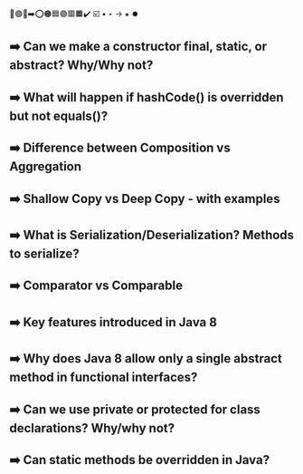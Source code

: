🔵🟢🔴➡️⭕🟠🟦🟣🟥🟧✔️ ☑️ • ‣ → ⁕ ⏺️

## ➡️ Can we make a constructor final, static, or abstract? Why/Why not?

## ➡️ What will happen if hashCode() is overridden but not equals()?

## ➡️ Difference between Composition vs Aggregation

## ➡️ Shallow Copy vs Deep Copy - with examples

## ➡️ What is Serialization/Deserialization? Methods to serialize?

## ➡️ Comparator vs Comparable

## ➡️ Key features introduced in Java 8

## ➡️ Why does Java 8 allow only a single abstract method in functional interfaces?

## ➡️ Can we use private or protected for class declarations? Why/why not?

## ➡️ Can static methods be overridden in Java?
